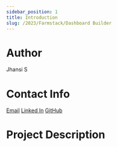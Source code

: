```yaml
---
sidebar_position: 1
title: Introduction
slug: /2023/Farmstack/Dashboard Builder
---
```


# Author

Jhansi S

# Contact Info

[Email](mailto:sammetajhansi15@gmail.com)
[Linked In](https://www.linkedin.com/in/jhansi-sammeta-a08024203/)
[GitHub](https://github.com/jhansi1104)

# Project Description

